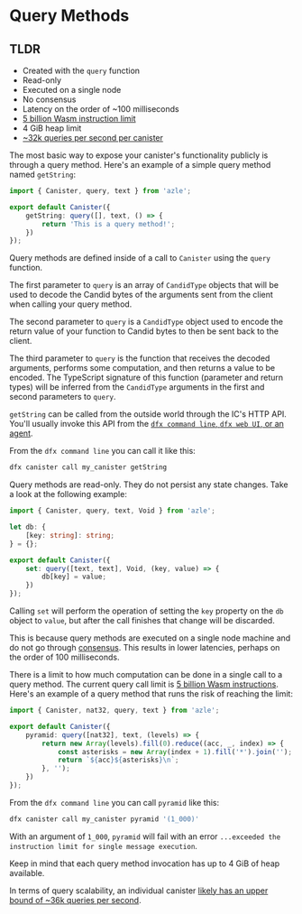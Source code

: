# Query Methods

## TLDR

-   Created with the `query` function
-   Read-only
-   Executed on a single node
-   No consensus
-   Latency on the order of ~100 milliseconds
-   [5 billion Wasm instruction limit](https://internetcomputer.org/docs/current/developer-docs/production/instruction-limits)
-   4 GiB heap limit
-   [~32k queries per second per canister](https://forum.dfinity.org/t/what-is-the-theroretical-number-for-txns-per-second-on-internet-computer-right-now/14039/6)

The most basic way to expose your canister's functionality publicly is through a query method. Here's an example of a simple query method named `getString`:

```typescript
import { Canister, query, text } from 'azle';

export default Canister({
    getString: query([], text, () => {
        return 'This is a query method!';
    })
});
```

Query methods are defined inside of a call to `Canister` using the `query` function.

The first parameter to `query` is an array of `CandidType` objects that will be used to decode the Candid bytes of the arguments sent from the client when calling your query method.

The second parameter to `query` is a `CandidType` object used to encode the return value of your function to Candid bytes to then be sent back to the client.

The third parameter to `query` is the function that receives the decoded arguments, performs some computation, and then returns a value to be encoded. The TypeScript signature of this function (parameter and return types) will be inferred from the `CandidType` arguments in the first and second parameters to `query`.

`getString` can be called from the outside world through the IC's HTTP API. You'll usually invoke this API from the [`dfx command line`, `dfx web UI`, or an agent](./deployment.md#interacting-with-your-canister).

From the `dfx command line` you can call it like this:

```bash
dfx canister call my_canister getString
```

Query methods are read-only. They do not persist any state changes. Take a look at the following example:

```typescript
import { Canister, query, text, Void } from 'azle';

let db: {
    [key: string]: string;
} = {};

export default Canister({
    set: query([text, text], Void, (key, value) => {
        db[key] = value;
    })
});
```

Calling `set` will perform the operation of setting the `key` property on the `db` object to `value`, but after the call finishes that change will be discarded.

This is because query methods are executed on a single node machine and do not go through [consensus](https://internetcomputer.org/how-it-works/consensus/). This results in lower latencies, perhaps on the order of 100 milliseconds.

There is a limit to how much computation can be done in a single call to a query method. The current query call limit is [5 billion Wasm instructions](https://internetcomputer.org/docs/current/developer-docs/production/instruction-limits). Here's an example of a query method that runs the risk of reaching the limit:

```typescript
import { Canister, nat32, query, text } from 'azle';

export default Canister({
    pyramid: query([nat32], text, (levels) => {
        return new Array(levels).fill(0).reduce((acc, _, index) => {
            const asterisks = new Array(index + 1).fill('*').join('');
            return `${acc}${asterisks}\n`;
        }, '');
    })
});
```

From the `dfx command line` you can call `pyramid` like this:

```bash
dfx canister call my_canister pyramid '(1_000)'
```

With an argument of `1_000`, `pyramid` will fail with an error `...exceeded the instruction limit for single message execution`.

Keep in mind that each query method invocation has up to 4 GiB of heap available.

In terms of query scalability, an individual canister [likely has an upper bound of ~36k queries per second](https://forum.dfinity.org/t/what-is-the-theroretical-number-for-txns-per-second-on-internet-computer-right-now/14039/6).
